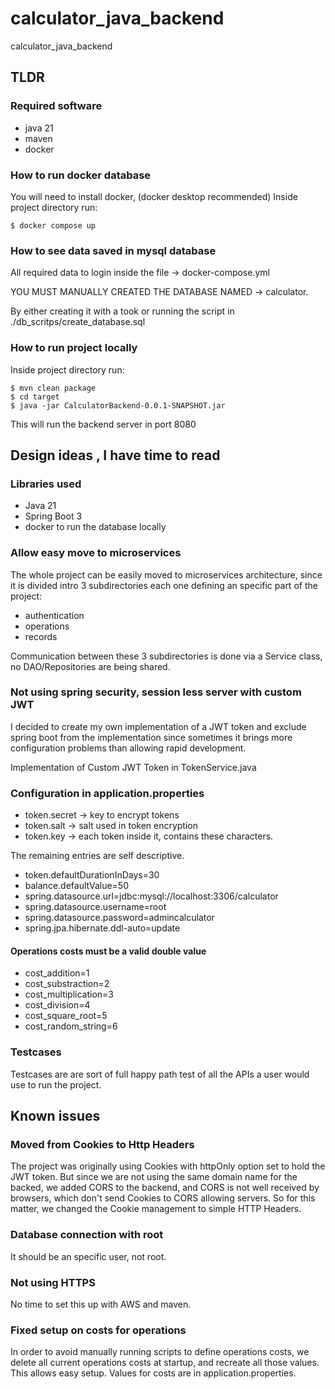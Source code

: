 # calculator_java_backend
calculator_java_backend

## TLDR

### Required software
* java 21
* maven
* docker

### How to run docker database
You will need to install docker, (docker desktop recommended)
Inside project directory run:

    $ docker compose up

### How to see data saved in mysql database
All required data to login inside the file -> docker-compose.yml

YOU MUST MANUALLY CREATED THE DATABASE NAMED -> calculator.

By either creating it with a took or running the script in ./db_scritps/create_database.sql


### How to run project locally
Inside project directory run:

    $ mvn clean package
    $ cd target
    $ java -jar CalculatorBackend-0.0.1-SNAPSHOT.jar

This will run the backend server in port 8080




## Design ideas , I have time to read
### Libraries used
* Java 21
* Spring Boot 3
* docker to run the database locally

### Allow easy move to microservices
The whole project can be easily moved to microservices architecture, since it is divided intro 3 subdirectories each one defining an specific part of the project:

- authentication
- operations
- records

Communication between these 3 subdirectories is done via a Service class, no DAO/Repositories are being shared.

### Not using spring security, session less server with custom JWT
I decided to create my own implementation of a JWT token and exclude spring boot from the implementation since sometimes it brings more configuration problems than allowing rapid development.

Implementation of Custom JWT Token in TokenService.java

### Configuration in application.properties

* token.secret  -> key to encrypt tokens
* token.salt    -> salt used in token encryption
* token.key     -> each token inside it, contains these characters.

The remaining entries are self descriptive.
* token.defaultDurationInDays=30
* balance.defaultValue=50
* spring.datasource.url=jdbc:mysql://localhost:3306/calculator
* spring.datasource.username=root
* spring.datasource.password=admincalculator
* spring.jpa.hibernate.ddl-auto=update

#### Operations costs must be a valid double value
* cost_addition=1
* cost_substraction=2
* cost_multiplication=3
* cost_division=4
* cost_square_root=5
* cost_random_string=6

### Testcases
Testcases are are sort of full happy path test of all the APIs a user would use to run the project.



## Known issues

### Moved from Cookies to Http Headers
The project was originally using Cookies with httpOnly option set to hold the JWT token. But since we are not using the same domain name for the backed, we added CORS to the backend, and CORS is not well received by browsers, which don't send Cookies to CORS allowing servers.
So for this matter, we changed the Cookie management to simple HTTP Headers.

### Database connection with root
It should be an specific user, not root. 

### Not using HTTPS
No time to set this up with AWS and maven.

### Fixed setup on costs for operations
In order to avoid manually running scripts to define operations costs, we delete all current operations costs at startup, and recreate all those values.
This allows easy setup.
Values for costs are in application.properties.

